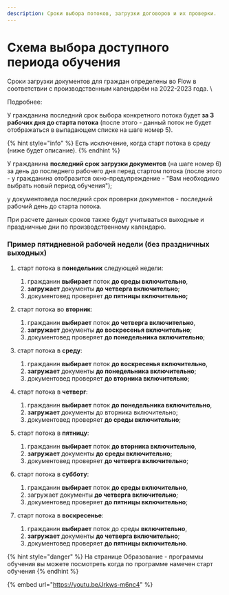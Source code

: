 ```yaml
---
description: Сроки выбора потоков, загрузки договоров и их проверки.
---
```


# Схема выбора доступного периода обучения

Сроки загрузки документов для граждан определены во Flow в соответствии с производственным календарём  на 2022-2023 года. \


Подробнее:

У гражданина последний срок выбора конкретного потока будет **за 3 рабочих дня до старта потока** (после этого - данный поток  не будет отображаться в выпадающем списке на шаге номер 5).&#x20;

{% hint style="info" %}
Есть исключение, когда старт потока в среду (ниже будет описание).
{% endhint %}

У гражданина **последний срок загрузки документов** (на шаге номер 6) за день до последнего рабочего дня перед стартом потока (после этого - у гражданина отобразится окно-предупреждение - "Вам необходимо выбрать новый период обучения");

у документоведа последний срок проверки документов - последний рабочий день до старта потока.

При расчете данных сроков также будут учитываться выходные и праздничные дни по производственному календарю.

### Пример пятидневной рабочей недели (без праздничных выходных)

1. старт потока в **понедельник** следующей недели:&#x20;
   1. гражданин **выбирает** поток **до среды включительно**,
   2. **загружает** документы **до четверга включительно**;&#x20;
   3.  документовед проверяет **до пятницы включительно;**


2.  старт потока во **вторник**:&#x20;

    1. гражданин **выбирает** поток **до четверга включительно**,&#x20;
    2. **загружает** документы **до воскресенья включительно**;&#x20;
    3. документовед проверяет **до понедельника включительно**;


3.  старт потока в **среду**:

    1. &#x20;гражданин **выбирает** поток **до воскресенья включительно**,&#x20;
    2. **загружает** документы **до понедельника включительно**;
    3. &#x20;документовед проверяет **до вторника включительно**;


4.  старт потока в **четверг**:&#x20;

    1. гражданин **выбирает** поток **до понедельника включительно**,&#x20;
    2. **загружает** документы до вторника включительно;&#x20;
    3. документовед проверяет **до среды включительно**;


5.  старт потока в **пятницу**:&#x20;

    1. гражданин **выбирает** поток **до вторника включительно**,&#x20;
    2. **загружает** документы **до среды включительно**;
    3. &#x20;документовед проверяет **до четверга включительно**;


6.  старт потока в **субботу**:&#x20;

    1. гражданин **выбирает** поток **до среды включительно**,
    2. &#x20;загружает документы **до четверга включительно**_;_&#x20;
    3. документовед проверяет **до пятницы включительно**;


7. старт потока в **воскресенье**:
   1. &#x20;гражданин **выбирает** поток до среды **включительно**,&#x20;
   2. **загружает** документы **до четверга включительно**;&#x20;
   3. документовед проверяет **до пятницы включительно**.

{% hint style="danger" %}
На странице  Образование - программы обучения вы можете посмотреть когда по программе намечен  старт обучения
{% endhint %}

{% embed url="https://youtu.be/Jrkws-m6nc4" %}
